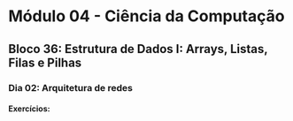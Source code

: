 # Módulo 04 - Ciência da Computação
## Bloco 36: Estrutura de Dados I: Arrays, Listas, Filas e Pilhas
### Dia 02: Arquitetura de redes
#### Exercícios:
